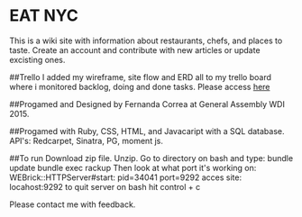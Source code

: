 # EAT NYC
This is a wiki site with information about restaurants, chefs, and places to taste. Create an account and contribute with new articles or update excisting ones. 


##Trello
I added my wireframe, site flow and ERD all to my trello board where i monitored backlog, doing and done tasks. Please access [here](https://trello.com/b/BXEdDQRg/project-ii-wdi)

##Progamed and Designed by
Fernanda Correa at General Assembly WDI 2015.

##Progamed with
Ruby, CSS, HTML, and Javacaript with a SQL database. 
API's: Redcarpet, Sinatra, PG, moment js.

##To run
Download zip file. Unzip. Go to directory on bash and type:
bundle update
bundle exec rackup
Then look at what port it's working on: WEBrick::HTTPServer#start: pid=34041 port=9292
acces site: locahost:9292
to quit server on bash hit control + c


Please contact me with feedback.
